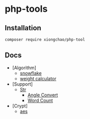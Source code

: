 # php-tools

## Installation

`composer require xiongchao/php-tool`

## Docs

- [Algorithm]
  * [snowflake](./docs/algorithm/snowflake.md#snowflake)
  * [weight calculator](./docs/algorithm/weight_calculator.md#weight_calculator)
- [Support]
  - [Str](./docs/support/str.md#description)  
    * [Angle Convert](./docs/support/str.md#angle-convert) 
    * [Word Count](./docs/support/str.md#word-count)  
- [Crypt]
  * [aes](./docs/crypt/aes.md#aes) 


